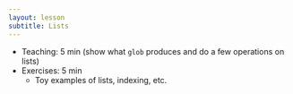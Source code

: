 ```yaml
---
layout: lesson
subtitle: Lists
---
```

*   Teaching: 5 min (show what `glob` produces and do a few operations on lists)
*   Exercises: 5 min
    *   Toy examples of lists, indexing, etc.
